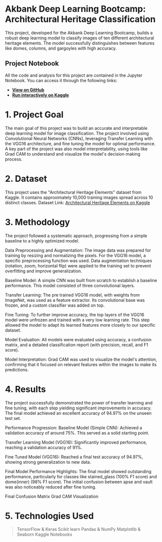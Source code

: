 # Akbank Deep Learning Bootcamp: Architectural Heritage Classification
This project, developed for the Akbank Deep Learning Bootcamp, builds a robust deep learning model to classify images of ten different architectural heritage elements. The model successfully distinguishes between features like domes, columns, and gargoyles with high accuracy.



## Project Notebook
All the code and analysis for this project are contained in the Jupyter Notebook. You can access it through the following links:

* **[View on GitHub](./akbk-bootcamp-architectural-heritage-project.ipynb)**
* **[Run interactively on Kaggle](https://www.kaggle.com/code/eminesunaylmaz/akbk-bootcamp-architectural-heritage-project)**


# 1. Project Goal
The main goal of this project was to build an accurate and interpretable deep learning model for image classification. The project involved using Convolutional Neural Networks (CNNs), leveraging Transfer Learning with the VGG16 architecture, and fine tuning the model for optimal performance. A key part of the project was also model interpretability, using tools like Grad CAM to understand and visualize the model's decision making process.


# 2. Dataset
This project uses the "Architectural Heritage Elements" dataset from Kaggle. It contains approximately 10,000 training images spread across 10 distinct classes.
Dataset Link: [Architectural Heritage Elements on Kaggle](https://www.kaggle.com/datasets/ikobzev/architectural-heritage-elements-image64-dataset)


# 3. Methodology
The project followed a systematic approach, progressing from a simple baseline to a highly optimized model.

Data Preprocessing and Augmentation: The image data was prepared for training by resizing and normalizing the pixels. For the VGG16 model, a specific preprocessing function was used. Data augmentation techniques (rotation, zoom, horizontal flip) were applied to the training set to prevent overfitting and improve generalization.

Baseline Model: A simple CNN was built from scratch to establish a baseline performance. This model consisted of three convolutional layers.

Transfer Learning: The pre trained VGG16 model, with weights from ImageNet, was used as a feature extractor. Its convolutional base was frozen, and a custom classifier was added on top.

Fine Tuning: To further improve accuracy, the top layers of the VGG16 model were unfrozen and trained with a very low learning rate. This step allowed the model to adapt its learned features more closely to our specific dataset.

Model Evaluation: All models were evaluated using accuracy, a confusion matrix, and a detailed classification report (with precision, recall, and F1 score).

Model Interpretation: Grad CAM was used to visualize the model's attention, confirming that it focused on relevant features within the images to make its predictions.


# 4. Results
The project successfully demonstrated the power of transfer learning and fine tuning, with each step yielding significant improvements in accuracy. The final model achieved an excellent accuracy of 94.97% on the unseen test set.

Performance Progression:
Baseline Model (Simple CNN): Achieved a validation accuracy of around 75%. This served as a solid starting point.

Transfer Learning Model (VGG16): Significantly improved performance, reaching a validation accuracy of 91%.

Fine Tuned Model (VGG16): Reached a final test accuracy of 94.97%, showing strong generalization to new data.

Final Model Performance Highlights:
The final model showed outstanding performance, particularly for classes like stained_glass (100% F1 score) and dome(inner) (98% F1 score). The initial confusion between apse and vault was also noticeably reduced after fine tuning.

Final Confusion Matrix
Grad CAM Visualization


# 5. Technologies Used
> TensorFlow & Keras
> Scikit learn
> Pandas & NumPy
> Matplotlib & Seaborn
> Kaggle Notebooks







